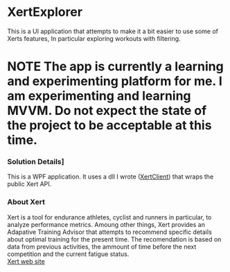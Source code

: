 # XertExplorer
This is a UI application that attempts to make it a bit easier to use some of Xerts features, In particular exploring workouts with filtering.   

# NOTE The app is currently a learning and experimenting platform for me. I am experimenting and learning MVVM. Do not expect the state of the project to be acceptable at this time.    

### Solution Details]
This is a WPF application. It uses a dll I wrote ([XertClient](https://github.com/ccuddohy/XertClient)) that wraps the public Xert API. 

### About Xert
Xert is a tool for endurance athletes, cyclist and runners in particular, to analyze performance metrics. Amoung other things, Xert provides an Adapative Training Advisor that attempts to recommend specific details about optimal training for the present time. The recomendation is based on data from previous activities, the ammount of time before the next competition and the current fatigue status.   
[Xert web site](https://www.xertonline.com/)


